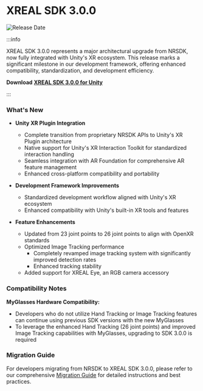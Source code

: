 # XREAL SDK 3.0.0
![Release Date](https://img.shields.io/badge/Release_Date-March_20,_2025-0080FF?style=flat&logoWidth=1)

:::info

XREAL SDK 3.0.0 represents a major architectural upgrade from NRSDK, now fully integrated with Unity's XR ecosystem. This release marks a significant milestone in our development framework, offering enhanced compatibility, standardization, and development efficiency.

**Download** [**XREAL SDK 3.0.0 for Unity**](https://public-resource.xreal.com/download/XREALSDK_Release_3.0.0.20250314/com.xreal.xr.tar.gz)

:::

### What's New

* **Unity XR Plugin Integration**
  * Complete transition from proprietary NRSDK APIs to Unity's XR Plugin architecture
  * Native support for Unity's XR Interaction Toolkit for standardized interaction handling
  * Seamless integration with AR Foundation for comprehensive AR feature management
  * Enhanced cross-platform compatibility and portability

* **Development Framework Improvements**
  * Standardized development workflow aligned with Unity's XR ecosystem
  * Enhanced compatibility with Unity's built-in XR tools and features

* **Feature Enhancements**
  * Updated from 23 joint points to 26 joint points to align with OpenXR standards
  * Optimized Image Tracking performance
    * Completely revamped image tracking system with significantly improved detection rates
    * Enhanced tracking stability
  * Added support for XREAL Eye, an RGB camera accessory


### Compatibility Notes

**MyGlasses Hardware Compatibility:**
* Developers who do not utilize Hand Tracking or Image Tracking features can continue using previous SDK versions with the new MyGlasses
* To leverage the enhanced Hand Tracking (26 joint points) and improved Image Tracking capabilities with MyGlasses, upgrading to SDK 3.0.0 is required

### Migration Guide

For developers migrating from NRSDK to XREAL SDK 3.0.0, please refer to our comprehensive [Migration Guide](../04_Migration%20Guide/Migration%20from%20NRSDK.md) for detailed instructions and best practices.


